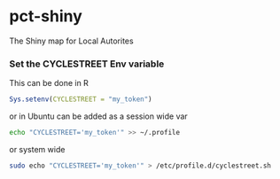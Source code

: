 # pct-shiny
The Shiny map for Local Autorites

### Set the CYCLESTREET Env variable
This can be done in R
```R
Sys.setenv(CYCLESTREET = "my_token")
```

or in Ubuntu can be added as a session wide var
```bash
echo "CYCLESTREET='my_token'" >> ~/.profile
```
or system wide
```bash
sudo echo "CYCLESTREET='my_token'" > /etc/profile.d/cyclestreet.sh
```

